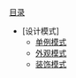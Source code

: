[目录](SUMMARY.md)

* \[设计模式\]
  * [单例模式](设计模式/SingletonPattern.md)
  * [外观模式](设计模式/FacadePattern.md)
  * [装饰模式](/设计模式/DecoratorPattern.md)




